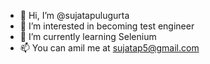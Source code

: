 - 👋 Hi, I’m @sujatapulugurta
- 👀 I’m interested in becoming test engineer
- 🌱 I’m currently learning Selenium
- 📫 You can amil me at sujatap5@gmail.com

<!---
sujatapulugurta/sujatapulugurta is a ✨ special ✨ repository because its `README.md` (this file) appears on your GitHub profile.
You can click the Preview link to take a look at your changes.
--->

